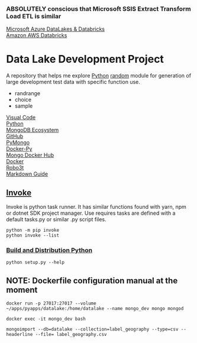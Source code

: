 
### ABSOLUTELY conscious that Microsoft SSIS Extract Transform Load ETL is similar
[Microsoft Azure DataLakes & Databricks](https://docs.microsoft.com/en-us/azure/databricks/scenarios/what-is-azure-databricks)  
[Amazon AWS Databricks](https://aws.amazon.com/marketplace/pp/Databricks-Inc-Databricks-Unified-Analytics-Platfo/B07K2NJKRW)

# Data Lake Development Project
A repository that helps me explore [Python](https://docs.python.org/3.7/index.html) [random](https://docs.python.org/3.7/library/random.html) module for generation of large development test data with specific function use. 

- randrange
- choice
- sample
  
[Visual Code](https://code.visualstudio.com/)  
[Python](https://www.python.org/)  
[MongoDB Ecosystem](https://docs.mongodb.com/ecosystem/drivers/)  
[GitHub](https://github.com/)  
[PyMongo](https://docs.mongodb.com/drivers/pymongo)  
[Docker-Py](https://docker-py.readthedocs.io/en/stable/)  
[Mongo Docker Hub](https://hub.docker.com/_/mongo)  
[Docker](https://www.docker.com/)  
[Robo3t](https://www.robomongo.org/)  
[Markdown Guide](https://guides.github.com/features/mastering-markdown/)  

## [Invoke](http://docs.pyinvoke.org/en/stable/getting-started.html)
Invoke is python task runner. It has similar functions found with yarn, npm or dotnet SDK project manager. Use requires tasks 
are defined with a default tasks.py or similar .py script files.

```
python -m pip invoke
python invoke --list
```

### [Build and Distribution Python](https://setuptools.readthedocs.io/en/latest/setuptools.html#developer-s-guide)
```
python setup.py --help
```

## NOTE: Dockerfile configuration manual at the moment
``` shell
docker run -p 27017:27017 --volume ~/apps/pyapps/datalake:/home/datalake --name mongo_dev mongo mongod
```

```
docker exec -it mongo_dev bash
```

```
mongoimport --db=datalake --collection=label_geography --type=csv --headerline --file= label_geography.csv
```